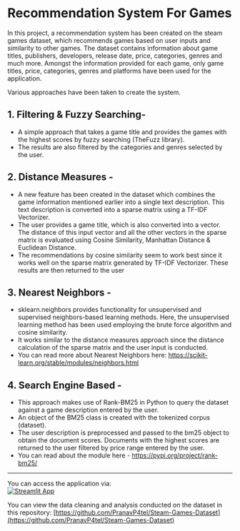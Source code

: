 # Recommendation System For Games
In this project, a recommendation system has been created on the steam games dataset, which recommends games based on user inputs and similarity to other games.
The dataset contains information about game titles, publishers, developers, release date, price, categories, genres and much more.
Amongst the information provided for each game, only game titles, price, categories, genres and platforms have been used for the application.

Various approaches have been taken to create the system.

## 1. Filtering & Fuzzy Searching-
* A simple approach that takes a game title and provides the games with the highest scores by fuzzy searching (TheFuzz library).
* The results are also filtered by the categories and genres selected by the user.
  
## 2. Distance Measures -
* A new feature has been created in the dataset which combines the game information mentioned earlier into a single text description. This text description is converted into a sparse matrix using a TF-IDF Vectorizer.
* The user provides a game title, which is also converted into a vector. The distance of this input vector and all the other vectors in the sparse matrix is evaluated using Cosine Similarity, Manhattan Distance & Euclidean Distance.
* The recommendations by cosine similarity seem to work best since it works well on the sparse matrix generated by TF-IDF Vectorizer. These results are then returned to the user

## 3. Nearest Neighbors -
* sklearn.neighbors provides functionality for unsupervised and supervised neighbors-based learning methods. Here, the unsupervised learning method has been used employing the brute force algorithm and cosine similarity.
* It works similar to the distance measures approach since the distance calculation of the sparse matrix and the user input is conducted.
* You can read more about Nearest Neighbors here: https://scikit-learn.org/stable/modules/neighbors.html

## 4. Search Engine Based - 
* This approach makes use of Rank-BM25 in Python to query the dataset against a game description entered by the user.
* An object of the BM25 class is created with the tokenized corpus (dataset).
* The user description is preprocessed and passed to the bm25 object to obtain the document scores. Documents with the highest scores are returned to the user filtered by price range entered by the user.
* You can read about the module here - https://pypi.org/project/rank-bm25/

---
You can access the application via: <br/>
[![Streamlit App](https://static.streamlit.io/badges/streamlit_badge_black_white.svg)](https://recommender-for-games.streamlit.app/)

You can view the data cleaning and analysis conducted on the dataset in this repository: [https://github.com/PranavP4tel/Steam-Games-Dataset](https://github.com/PranavP4tel/Steam-Games-Dataset)
